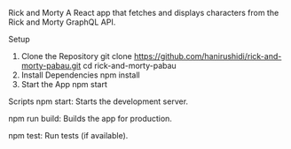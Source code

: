 Rick and Morty
A React app that fetches and displays characters from the Rick and Morty GraphQL API.

Setup
1. Clone the Repository 
  git clone https://github.com/hanirushidi/rick-and-morty-pabau.git
  cd rick-and-morty-pabau
2. Install Dependencies 
  npm install
3. Start the App 
  npm start
 
Scripts
npm start: Starts the development server.

npm run build: Builds the app for production.

npm test: Run tests (if available).
